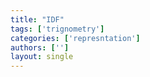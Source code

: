 ```yaml
---
title: "IDF"
tags: ['trignometry']
categories: ['represntation']
authors: ['']
layout: single
---
```

